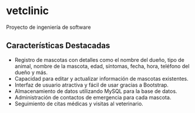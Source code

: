 # vetclinic
Proyecto de ingeniería de software
## Características Destacadas

- Registro de mascotas con detalles como el nombre del dueño, tipo de animal, nombre de la mascota, edad, síntomas, fecha, hora, teléfono del dueño y más.
- Capacidad para editar y actualizar información de mascotas existentes.
- Interfaz de usuario atractiva y fácil de usar gracias a Bootstrap.
- Almacenamiento de datos utilizando MySQL para la base de datos.
- Administración de contactos de emergencia para cada mascota.
- Seguimiento de citas médicas y visitas al veterinario.
